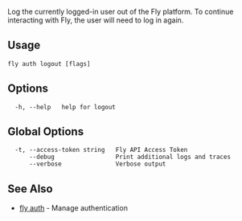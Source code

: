 Log the currently logged-in user out of the Fly platform.
To continue interacting with Fly, the user will need to log in again.


## Usage
~~~
fly auth logout [flags]
~~~

## Options

~~~
  -h, --help   help for logout
~~~

## Global Options

~~~
  -t, --access-token string   Fly API Access Token
      --debug                 Print additional logs and traces
      --verbose               Verbose output
~~~

## See Also

* [fly auth](/docs/flyctl/fly-auth/)	 - Manage authentication

